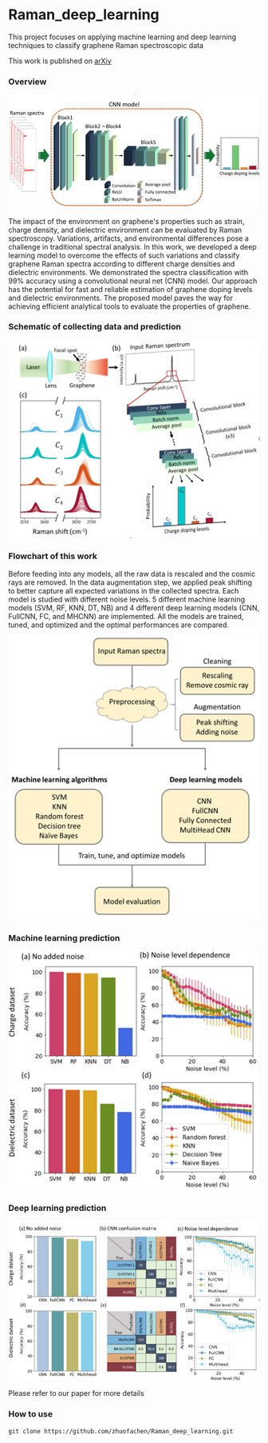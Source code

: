 # Raman_deep_learning
This project focuses on applying machine learning and deep learning techniques to classify graphene Raman spectroscopic data

This work is published on [arXiv](https://arxiv.org/abs/2203.00431)



### Overview
![Table of content](figures/table_of_content.png)


The impact of the environment on graphene's properties such as strain, charge density, and dielectric environment can be evaluated by Raman spectroscopy. Variations, artifacts, and environmental differences pose a challenge in traditional spectral analysis. In this work, we developed a deep learning model to overcome the effects of such variations and classify graphene Raman spectra according to different charge densities and dielectric environments. We demonstrated the spectra classification with 99% accuracy using a convolutional neural net (CNN) model. Our approach has the potential for fast and reliable estimation of graphene doping levels and dielectric environments. The proposed model paves the way for achieving efficient analytical tools to evaluate the properties of graphene. 

### Schematic of collecting data and prediction
![schematic_of_experiment](figures/Figure1_schematic_of_experiment.png)

### Flowchart of this work
 Before feeding into any models, all the raw data is rescaled and the cosmic rays are removed. In the data augmentation step, we applied peak shifting to better capture all
expected variations in the collected spectra. Each model is studied with different noise levels. 5 different machine learning models (SVM, RF, KNN, DT, NB) and 4 different deep learning models (CNN, FullCNN, FC, and MHCNN) are implemented. All the models are trained, tuned, and optimized and the optimal performances are compared. 
![Flowchart](figures/Flowchart_of_experimental_design.png)


### Machine learning prediction
![Machine learning results](figures/Figure2_machine_learning_results.png)




### Deep learning prediction
![Deep learning results](figures/Figure3_Deep_learning_results.png)

Please refer to our paper for more details

### How to use
```
git clone https://github.com/zhuofachen/Raman_deep_learning.git
```
